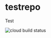 # testrepo
Test

![cloud build status](https://storage.googleapis.com/mybadgesbucket/triggers/1eae6b93-88cd-485d-b486-ec333910ce2c/badge.svg)


